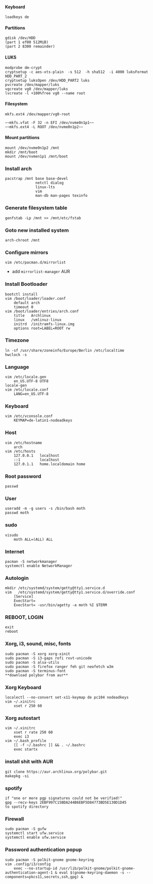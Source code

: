 #### Keyboard
    loadkeys de

#### Partitions
    gdisk /dev/HDD
    (part 1 ef00 512MiB)
    (part 2 8300 remainder)
    
#### LUKS
    modprobe dm-crypt
    cryptsetup -c aes-xts-plain  -s 512  -h sha512  -i 4000 luksFormat HDD_PART_2
    cryptsetup luksOpen /dev/HDD_PART2 luks
    pvcreate /dev/mapper/luks
    vgcreate vg0 /dev/mapper/luks
    lvcreate -l +100%free vg0 --name root
    
#### Filesystem
    mkfs.ext4 /dev/mapper/vg0-root
    
    ~~mkfs.vfat -F 32 -n EFI /dev/nvme0n1p1~~
    ~~mkfs.ext4 -L ROOT /dev/nvme0n1p2~~

#### Mount partitions
    mount /dev/nvme0n1p2 /mnt
    mkdir /mnt/boot
    mount /dev/nvmen1p1 /mnt/boot


### Install arch
    pacstrap /mnt base base-devel 
                  netctl dialog 
                  linux-lts
                  vim
                  man-db man-pages texinfo
                  
### Generate filesystem table
    genfstab -Lp /mnt >> /mnt/etc/fstab

### Goto new installed system
    arch-chroot /mnt

### Configure mirrors
    vim /etc/pacman.d/mirrorlist
* add `mirrorlist-manager` AUR

### Install Bootloader
    bootctl install
    vim /boot/loader/loader.conf
        default arch
        timeout 0
    vim /boot/loader/entries/arch.conf
        title   Archlinux
        linux   /vmlinuz-linux
        initrd  /initramfs-linux.img
        options root=LABEL=ROOT rw

### Timezone
    ln -sf /usr/share/zoneinfo/Europe/Berlin /etc/localtime
    hwclock -s

### Language
    vim /etc/locale.gen
        en_US.UTF-8 UTF8
    locale-gen
    vim /etc/locale.conf
        LANG=en_US.UTF-8
    
### Keyboard
    vim /etc/vconsole.conf
        KEYMAP=de-latin1-nodeadkeys

### Host
    vim /etc/hostname
        arch
    vim /etc/hosts
        127.0.0.1   localhost
        ::1         localhost
        127.0.1.1   home.localdomain home

### Root password
    passwd

### User
    useradd -m -g users -s /bin/bash moth
    passwd moth

### sudo 
    visudo
        moth ALL=(ALL) ALL

### Internet
    pacman -S networkmanager
    systemctl enable NetworkManager

### Autologin
    mkdir /etc/systemd/system/getty@tty1.service.d
    vim   /etc/systemd/system/getty@tty1.service.d/override.conf
        [Service]
        ExecStart=
        ExecStart= -usr/bin/agetty -a moth %I $TERM

### REBOOT, LOGIN
    exit
    reboot


### Xorg, i3, sound, misc, fonts
    sudo pacman -S xorg xorg-xinit
    sudo pacman -S i3-gaps rofi rxvt-unicode
    sudo pacman -S alsa-utils
    sudo pacman -S firefox ranger feh git neofetch w3m
    sudo pacman -S terminus-font
    **download polybar from aur**
 
### Xorg Keyboard
    localectl --no-convert set-x11-keymap de pc104 nodeadkeys
    vim ~/.xinitrc
        xset r 250 60 

### Xorg autostart
    vim ~/.xinitrc
        xset r rate 250 60
        exec i3
    vim ~/.bash_profile
        [[ -f ~/.bashrc ]] && . ~/.bashrc
        exec startx
    
    
### install shit with AUR
    git clone https://aur.archlinux.org/polybar.git
    makepkg -si
    
### spotify
    if "one or more pgp signatures could not be verified!"
    gpg --recv-keys 2EBF997C15BDA244B6EBF5D84773BD5E130D1D45
    to spotify directory
    
### Firewall
    sudo pacman -S gufw
    systemctl start ufw.service
    systemctl enable ufw.service
    
### Password authentication popup
    sudo pacman -S polkit-gnome gnome-keyring
    vim .config/i3/config
        exec --no-startup-id /usr/lib/polkit-gnome/polkit-gnome-authentication-agent-1 & eval $(gnome-keyring-daemon -s --components=pkcs11,secrets,ssh,gpg) &
